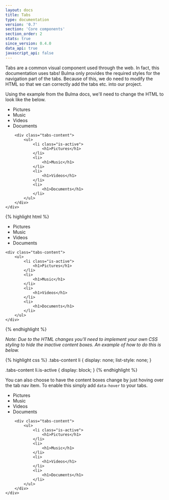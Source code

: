 ```yaml
---
layout: docs
title: Tabs
type: documentation
version: '0.7'
section: 'Core components'
section_order: 2
stats: true
since_version: 0.4.0
data_api: true
javascript_api: false
---
```


<style>
    .tabs-content li {
        display: none;
        list-style: none;
    }

    .tabs-content li.is-active {
        display: block;
    }
</style>

Tabs are a common visual component used through the web. In fact, this documentation uses tabs! Bulma only provides the required styles for the navigation part of the tabs. Because of this, we do need to modify the HTML so that we can correctly add the tabs etc. into our project.

Using the example from the Bulma docs, we'll need to change the HTML to look like the below.

<div class="code-example">
    <div class="tabs-wrapper">
        <div class="tabs">
            <ul>
                <li class="is-active">
                    <a>Pictures</a>
                </li>
                <li>
                    <a>Music</a>
                </li>
                <li>
                    <a>Videos</a>
                </li>
                <li>
                    <a>Documents</a>
                </li>
            </ul>
        </div>

        <div class="tabs-content">
            <ul>
                <li class="is-active">
                    <h1>Pictures</h1>
                </li>
                <li>
                    <h1>Music</h1>
                </li>
                <li>
                    <h1>Videos</h1>
                </li>
                <li>
                    <h1>Documents</h1>
                </li>
            </ul>
        </div>
    </div>
</div>

{% highlight html %}
<div class="tabs-wrapper">
    <div class="tabs">
        <ul>
            <li class="is-active">
                <a>Pictures</a>
            </li>
            <li>
                <a>Music</a>
            </li>
            <li>
                <a>Videos</a>
            </li>
            <li>
                <a>Documents</a>
            </li>
        </ul>
    </div>

    <div class="tabs-content">
        <ul>
            <li class="is-active">
                <h1>Pictures</h1>
            </li>
            <li>
                <h1>Music</h1>
            </li>
            <li>
                <h1>Videos</h1>
            </li>
            <li>
                <h1>Documents</h1>
            </li>
        </ul>
    </div>
</div>
{% endhighlight %}

*Note: Due to the HTML changes you'll need to implement your own CSS styling to hide the inactive content boxes. An example of how to do this is below.*

{% highlight css %}
.tabs-content li {
    display: none;
    list-style: none;
}

.tabs-content li.is-active {
    display: block;
}
{% endhighlight %}

You can also choose to have the content boxes change by just hoving over the tab nav item. To enable this simply add `data-hover` to your tabs.

<div class="code-example">
    <div class="tabs-wrapper" data-hover>
        <div class="tabs">
            <ul>
                <li class="is-active">
                    <a>Pictures</a>
                </li>
                <li>
                    <a>Music</a>
                </li>
                <li>
                    <a>Videos</a>
                </li>
                <li>
                    <a>Documents</a>
                </li>
            </ul>
        </div>

        <div class="tabs-content">
            <ul>
                <li class="is-active">
                    <h1>Pictures</h1>
                </li>
                <li>
                    <h1>Music</h1>
                </li>
                <li>
                    <h1>Videos</h1>
                </li>
                <li>
                    <h1>Documents</h1>
                </li>
            </ul>
        </div>
    </div>
</div>